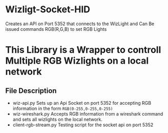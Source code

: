 # Wizligt-Socket-HID
Creates an API on Port 5352 that connects to the WizLight and Can Be issued commands RGB(R,G,B) to set RGB Lights

# This Library is a Wrapper to controll Multiple RGB Wizlights on a local network


## File Description
- wiz-api.py Sets up an Api Socket on port 5352 for accepting RGB information in the form ```RGB(0-255,0-255,0-255)```
- wiz-wireshark.py Accepts RGB information from a wireshark command and sets all wizlights on the local network.
- client-rgb-stream.py Testing script for the socket api on port 5352
